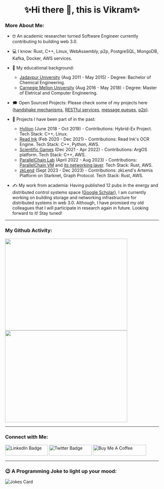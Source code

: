 <p align="center"><img src="https://komarev.com/ghpvc/?username=vbhattaccmu&style=flat-square&color=blue" alt=""></p>

<h1 align="center">
✨Hi there 👋, this is Vikram✨
</h1>

### More About Me:
- :nerd_face:	An academic researcher turned Software Engineer currently contributing to building web 3.0.

- :computer: I know: Rust, C++, Linux, WebAssembly, p2p, PostgreSQL, MongoDB, Kafka, Docker, AWS services.

- :school: My educational background: 
  - [Jadavpur University](http://www.jaduniv.edu.in/) (Aug 2011 - May 2015) - Degree: Bachelor of Chemical Engineering.
  - [Carnegie Mellon University](https://www.cmu.edu/) (Aug 2016 - May 2018) - Degree: Master of Eletrical and Computer Engineering.
  
- :right_anger_bubble: Open Sourced Projects: Please check some of my projects here ([handshake mechanisms](https://github.com/vbhattaccmu/rlpx-handshake), [RESTful services](https://github.com/vbhattaccmu/digital-asset-bank), [message queues](https://github.com/vbhattaccmu/DAS), [p2p](https://github.com/vbhattaccmu/naive-gossip)).

- :construction_worker: Projects I have been part of in the past: 
  - [Hyliion](https://www.hyliion.com/) (June 2018 - Oct 2019) - Contributions: Hybrid-Ex Project. Tech Stack: C++, Linux.
  - [Read Ink](http://www.read-ink.com/index.html) (Feb 2020 - Dec 2021) - Contributions: Read Ink's OCR Engine. Tech Stack: C++, Python, AWS. 
  - [Scientific Games](https://www.lnw.com/) (Dec 2021 - Apr 2022) - Contributions: ArgOS platform. Tech Stack: C++, AWS. 
  - [ParallelChain Lab](https://parallelchain.io/) (April 2022 - Aug 2023) - Contributions: [ParallelChain VM](https://github.com/parallelchain-io/pchain-runtime/tree/main/src/wasmer) and [its networking layer](https://github.com/parallelchain-io/pchain-network). Tech Stack: Rust, AWS.
  - [zkLend](https://zklend.com/) (Sept 2023 - Dec 2023) - Contributions: zkLend's Artemis Platform on Starknet, Graph Protocol. Tech Stack: Rust, AWS.

- ✍️ My work from academia: Having published 12 pubs in the energy and distributed control systems space ([Google Scholar](https://scholar.google.co.in/citations?user=91OsIQYAAAAJ&hl=en)), I am currently working on building storage and networking infrastructure for distributed systems in web 3.0. Although, I have promised my old colleagues that I will participate in research again in future. Looking forward to it! Stay tuned!
---

### My Github Activity:
<a href="https://git.io/streak-stats"><img src="http://github-readme-streak-stats.herokuapp.com?user=vbhattaccmu&theme=dark" height="300" width="400"></a>
<a href="https://github.com/vbhattaccmu/github-readme-stats"><img src="https://github-readme-stats.vercel.app/api/top-langs/?username=vbhattaccmu&layout=compact&theme=vision-friendly-dark" height="300" width="400"></a>

<!-- 
<a href="https://github.com/vbhattaccmu/github-readme-stats">
  <img src="https://github-readme-stats.vercel.app/api?username=vbhattaccmu&show_icons=true&theme=transparent" alt="Anurag's GitHub stats" width="400">
</a>
-->
---

### Connect with Me:

<p>
<a href="https://www.linkedin.com/in/vikram-bhattacharjee-3a04755b"><img src="https://img.shields.io/badge/LinkedIn-blue?style=for-the-badge&logo=linkedin&logoColor=white" alt="LinkedIn Badge" height="35" width="140" /></a>
<a href="https://twitter.com/vbhattac453"><img src="https://img.shields.io/badge/Twitter-blue?style=for-the-badge&logo=twitter&logoColor=white" alt="Twitter Badge" height="35" width="140"/></a>
<a href="https://www.buymeacoffee.com/vbhattaccmu" target="_blank"><img src="https://cdn.buymeacoffee.com/buttons/default-orange.png" alt="Buy Me A Coffee" height="35" width="174"/></a>
</p>

---

### 😉 A Programming Joke to light up your mood:
<!-- Markdown -->
![Jokes Card](https://readme-jokes.vercel.app/api)

